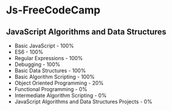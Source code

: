 # Js-FreeCodeCamp
## JavaScript Algorithms and Data Structures
* Basic JavaScript - 100%
* ES6 - 100%
* Regular Expressions - 100%
* Debugging - 100%
* Basic Data Structures - 100%
* Basic Algorithm Scripting - 100%
* Object Oriented Programming - 20%
* Functional Programming - 0%
* Intermediate Algorithm Scripting - 0%
* JavaScript Algorithms and Data Structures Projects - 0%